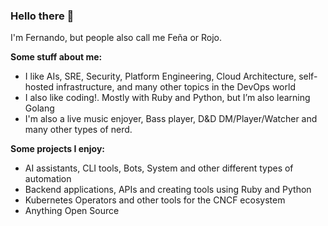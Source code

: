 ### Hello there 👋

I'm Fernando, but people also call me Feña or Rojo.

**Some stuff about me:**
- I like AIs, SRE, Security, Platform Engineering, Cloud Architecture, self-hosted infrastructure, and many other topics in the DevOps world
- I also like coding!. Mostly with Ruby and Python, but I’m also learning Golang
- I'm also a live music enjoyer, Bass player, D&D DM/Player/Watcher and many other types of nerd.

**Some projects I enjoy:**
- AI assistants, CLI tools, Bots, System and other different types of automation
- Backend applications, APIs and creating tools using Ruby and Python
- Kubernetes Operators and other tools for the CNCF ecosystem
- Anything Open Source
